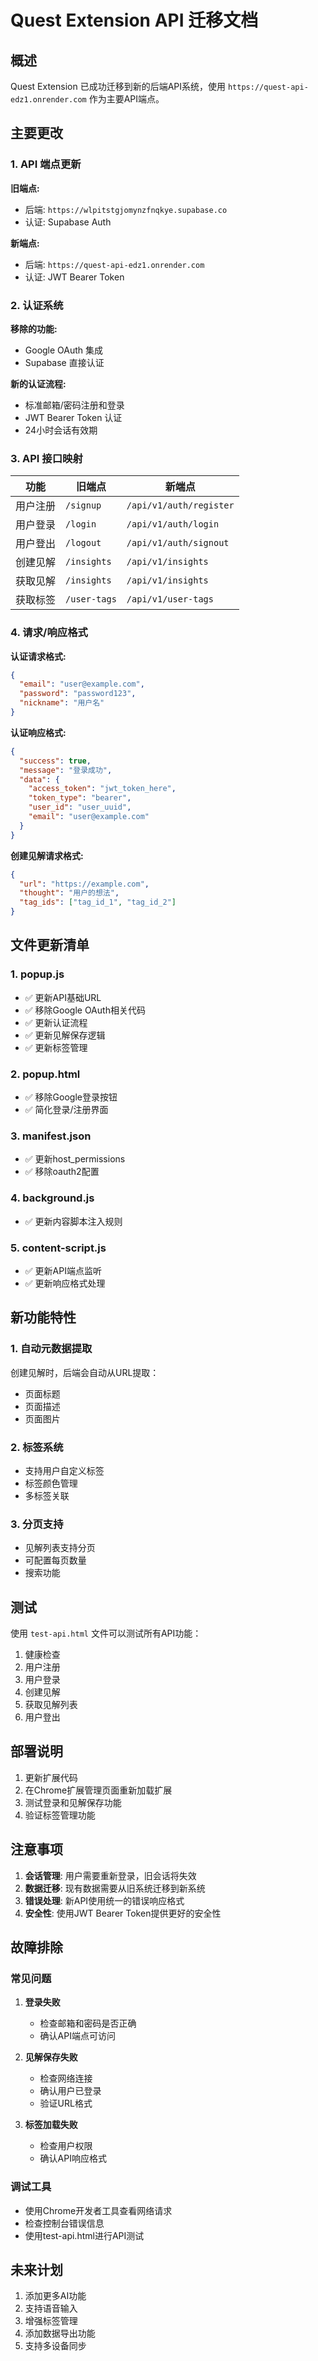 # Quest Extension API 迁移文档

## 概述

Quest Extension 已成功迁移到新的后端API系统，使用 `https://quest-api-edz1.onrender.com` 作为主要API端点。

## 主要更改

### 1. API 端点更新

**旧端点:**
- 后端: `https://wlpitstgjomynzfnqkye.supabase.co`
- 认证: Supabase Auth

**新端点:**
- 后端: `https://quest-api-edz1.onrender.com`
- 认证: JWT Bearer Token

### 2. 认证系统

**移除的功能:**
- Google OAuth 集成
- Supabase 直接认证

**新的认证流程:**
- 标准邮箱/密码注册和登录
- JWT Bearer Token 认证
- 24小时会话有效期

### 3. API 接口映射

| 功能 | 旧端点 | 新端点 |
|------|--------|--------|
| 用户注册 | `/signup` | `/api/v1/auth/register` |
| 用户登录 | `/login` | `/api/v1/auth/login` |
| 用户登出 | `/logout` | `/api/v1/auth/signout` |
| 创建见解 | `/insights` | `/api/v1/insights` |
| 获取见解 | `/insights` | `/api/v1/insights` |
| 获取标签 | `/user-tags` | `/api/v1/user-tags` |

### 4. 请求/响应格式

**认证请求格式:**
```json
{
  "email": "user@example.com",
  "password": "password123",
  "nickname": "用户名"
}
```

**认证响应格式:**
```json
{
  "success": true,
  "message": "登录成功",
  "data": {
    "access_token": "jwt_token_here",
    "token_type": "bearer",
    "user_id": "user_uuid",
    "email": "user@example.com"
  }
}
```

**创建见解请求格式:**
```json
{
  "url": "https://example.com",
  "thought": "用户的想法",
  "tag_ids": ["tag_id_1", "tag_id_2"]
}
```

## 文件更新清单

### 1. popup.js
- ✅ 更新API基础URL
- ✅ 移除Google OAuth相关代码
- ✅ 更新认证流程
- ✅ 更新见解保存逻辑
- ✅ 更新标签管理

### 2. popup.html
- ✅ 移除Google登录按钮
- ✅ 简化登录/注册界面

### 3. manifest.json
- ✅ 更新host_permissions
- ✅ 移除oauth2配置

### 4. background.js
- ✅ 更新内容脚本注入规则

### 5. content-script.js
- ✅ 更新API端点监听
- ✅ 更新响应格式处理

## 新功能特性

### 1. 自动元数据提取
创建见解时，后端会自动从URL提取：
- 页面标题
- 页面描述
- 页面图片

### 2. 标签系统
- 支持用户自定义标签
- 标签颜色管理
- 多标签关联

### 3. 分页支持
- 见解列表支持分页
- 可配置每页数量
- 搜索功能

## 测试

使用 `test-api.html` 文件可以测试所有API功能：

1. 健康检查
2. 用户注册
3. 用户登录
4. 创建见解
5. 获取见解列表
6. 用户登出

## 部署说明

1. 更新扩展代码
2. 在Chrome扩展管理页面重新加载扩展
3. 测试登录和见解保存功能
4. 验证标签管理功能

## 注意事项

1. **会话管理**: 用户需要重新登录，旧会话将失效
2. **数据迁移**: 现有数据需要从旧系统迁移到新系统
3. **错误处理**: 新API使用统一的错误响应格式
4. **安全性**: 使用JWT Bearer Token提供更好的安全性

## 故障排除

### 常见问题

1. **登录失败**
   - 检查邮箱和密码是否正确
   - 确认API端点可访问

2. **见解保存失败**
   - 检查网络连接
   - 确认用户已登录
   - 验证URL格式

3. **标签加载失败**
   - 检查用户权限
   - 确认API响应格式

### 调试工具

- 使用Chrome开发者工具查看网络请求
- 检查控制台错误信息
- 使用test-api.html进行API测试

## 未来计划

1. 添加更多AI功能
2. 支持语音输入
3. 增强标签管理
4. 添加数据导出功能
5. 支持多设备同步
